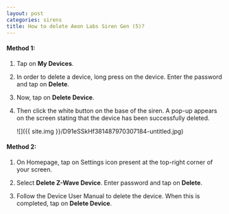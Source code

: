 ```yaml
---
layout: post
categories: sirens
title: How to delete Aeon Labs Siren Gen (5)?
---
```


#### **Method 1:**

1. Tap on **My Devices**.

2. In order to delete a device, long press on the device. Enter the password and tap on **Delete**.

3. Now, tap on **Delete Device**.

4. Then click the white button on the base of the siren. A pop-up appears on the screen stating that the device has been successfully deleted.

    ![]({{ site.img }}/D91eSSkHf381487970307184-untitled.jpg)

#### **Method 2:**

1. On Homepage, tap on Settings icon present at the top-right corner of your screen.

2. Select **Delete Z-Wave Device**. Enter password and tap on **Delete**.

3. Follow the Device User Manual to delete the device. When this is completed, tap on **Delete Device**.